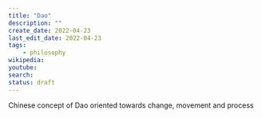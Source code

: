 ```yaml
---
title: "Dao"
description: ""
create_date: 2022-04-23
last_edit_date: 2022-04-23
tags: 
    - philosophy
wikipedia: 
youtube: 
search: 
status: draft
---
```

Chinese concept of Dao oriented towards change, movement and process

